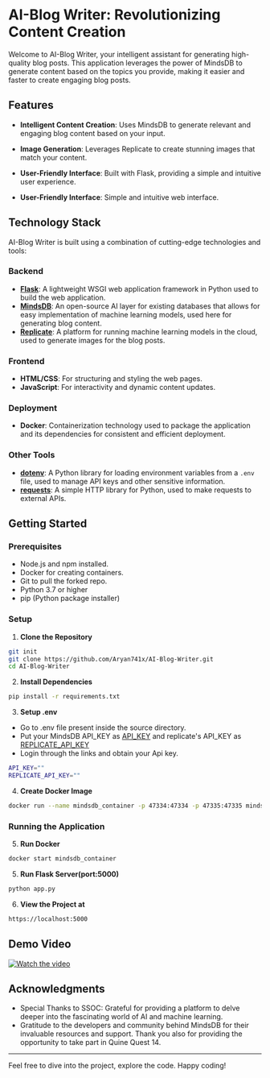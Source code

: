 # AI-Blog Writer: Revolutionizing Content Creation

Welcome to AI-Blog Writer, your intelligent assistant for generating high-quality blog posts. This application leverages the power of MindsDB to generate content based on the topics you provide, making it easier and faster to create engaging blog posts.

## Features

- **Intelligent Content Creation**: Uses MindsDB to generate relevant and engaging blog content based on your input.
- **Image Generation**: Leverages Replicate to create stunning images that match your content.
- **User-Friendly Interface**: Built with Flask, providing a simple and intuitive user experience.

- **User-Friendly Interface**: Simple and intuitive web interface.

## Technology Stack

AI-Blog Writer is built using a combination of cutting-edge technologies and tools:

### Backend
- **[Flask](https://flask.palletsprojects.com/)**: A lightweight WSGI web application framework in Python used to build the web application.
- **[MindsDB](https://mindsdb.com/)**: An open-source AI layer for existing databases that allows for easy implementation of machine learning models, used here for generating blog content.
- **[Replicate](https://replicate.com/)**: A platform for running machine learning models in the cloud, used to generate images for the blog posts.

### Frontend
- **HTML/CSS**: For structuring and styling the web pages.
- **JavaScript**: For interactivity and dynamic content updates.

### Deployment
- **Docker**: Containerization technology used to package the application and its dependencies for consistent and efficient deployment.

### Other Tools
- **[dotenv](https://pypi.org/project/python-dotenv/)**: A Python library for loading environment variables from a `.env` file, used to manage API keys and other sensitive information.
- **[requests](https://docs.python-requests.org/en/latest/)**: A simple HTTP library for Python, used to make requests to external APIs.


## Getting Started

### Prerequisites

- Node.js and npm installed.
- Docker for creating containers.
- Git to pull the forked repo.
- Python 3.7 or higher
- pip (Python package installer)

### Setup

1. **Clone the Repository**

```bash
git init
git clone https://github.com/Aryan741x/AI-Blog-Writer.git
cd AI-Blog-Writer
```

2. **Install Dependencies**

```bash
pip install -r requirements.txt
```

3. **Setup .env**
- Go to .env file present inside the source directory.
- Put your MindsDB API_KEY as [API_KEY](https://mdb.ai/models) and replicate's API_KEY as [REPLICATE_API_KEY](https://replicate.com/account/api-tokens)
- Login through the links and obtain your Api key. 
```bash
API_KEY=""
REPLICATE_API_KEY=""
```
4. **Create Docker Image**
```bash
docker run --name mindsdb_container -p 47334:47334 -p 47335:47335 mindsdb/mindsdb

```
### Running the Application



5. **Run Docker**
```bash
docker start mindsdb_container
```

5. **Run Flask Server(port:5000)**
```bash
python app.py
```
6. **View the Project at**
```bash
https://localhost:5000
```


## Demo Video

[![Watch the video](https://img.youtube.com/vi/Ait5Sz0Zf9E/maxresdefault.jpg)](https://youtu.be/Ait5Sz0Zf9E)


## Acknowledgments

- Special Thanks to SSOC: Grateful for providing a platform to delve deeper into the fascinating world of AI and machine learning.
- Gratitude to the developers and community behind MindsDB for their invaluable resources and support. Thank you also for providing the opportunity to take part in Quine Quest 14.

---

Feel free to dive into the project, explore the code. Happy coding!
